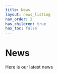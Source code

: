 ```yaml
---
title: News
layout: news_listing
nav_order: 2
has_children: true
has_toc: false
---
```


# News

Here is our latest news
